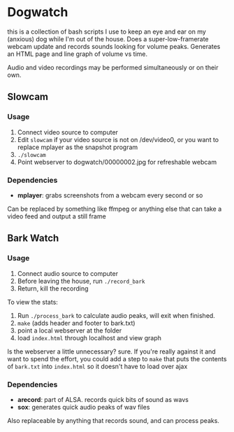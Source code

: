 # Dogwatch

this is a collection of bash scripts I use to keep an eye and ear on my (anxious) dog while I'm out of the house. Does a super-low-framerate webcam update and records sounds looking for volume peaks. Generates an HTML page and line graph of volume vs time.

Audio and video recordings may be performed simultaneously or on their own.


## Slowcam
### Usage
1. Connect video source to computer
1. Edit `slowcam` if your video source is not on /dev/video0, or you want to replace mplayer as the snapshot program
1. `./slowcam`
1. Point webserver to dogwatch/00000002.jpg for refreshable webcam


### Dependencies
 - **mplayer**: grabs screenshots from a webcam every second or so

Can be replaced by something like ffmpeg or anything else that can take a video feed and output a still frame


## Bark Watch
### Usage
1. Connect audio source to computer
1. Before leaving the house, run `./record_bark`
1. Return, kill the recording

To view the stats:

1. Run `./process_bark` to calculate audio peaks, will exit when finished.
1. `make` (adds header and footer to bark.txt)
1. point a local webserver at the folder
1. load `index.html` through localhost and view graph

Is the webserver a little unnecessary? sure. If you're really against it and want to spend the effort, you could add a step to `make` that puts the contents of `bark.txt` into `index.html` so it doesn't have to load over ajax


### Dependencies
 - **arecord**: part of ALSA. records quick bits of sound as wavs
 - **sox**: generates quick audio peaks of wav files

Also replaceable by anything that records sound, and can process peaks.

